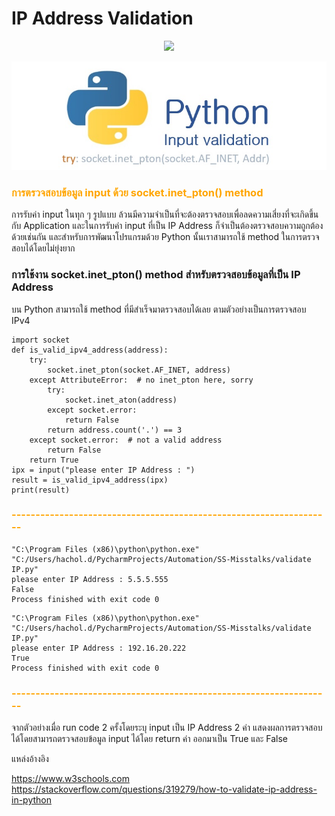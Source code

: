 # IP Address Validation 

<p align="center">
  <img src="![](img/ip0.jpg)">
</p>

![](img/ip0.jpg)


### <span style="color: orange"> การตรวจสอบข้อมูล input ด้วย socket.inet_pton() method   </span>


การรับค่า input ในทุก ๆ รูปแบบ ล้วนมีความจำเป็นที่จะต้องตรวจสอบเพื่อลดความเสี่ยงที่จะเกิดขึ้นกับ
Application และในการรับค่า input ที่เป็น IP Address ก็จำเป็นต้องตรวจสอบความถูกต้องด้วยเช่นกัน 
และสำหรับการพัฒนาโปรแกรมด้วย Python นั้นเราสามารถใช้ method ในการตรวจสอบได้โดยไม่ยุ่งยาก   

### การใช้งาน socket.inet_pton() method สำหรับตรวจสอบข้อมูลที่เป็น IP Address

บน Python สามารถใช้ method ที่มีสำเร็จมาตรวจสอบได้เลย
ตามตัวอย่างเป็นการตรวจสอบ IPv4 

```
import socket
def is_valid_ipv4_address(address):
    try:
        socket.inet_pton(socket.AF_INET, address)
    except AttributeError:  # no inet_pton here, sorry
        try:
            socket.inet_aton(address)
        except socket.error:
            return False
        return address.count('.') == 3
    except socket.error:  # not a valid address
        return False
    return True
ipx = input("please enter IP Address : ")
result = is_valid_ipv4_address(ipx)
print(result)
```
### <span style="color: orange">  -------------------------------------------------------------------   </span>

```
"C:\Program Files (x86)\python\python.exe" "C:/Users/hachol.d/PycharmProjects/Automation/SS-Misstalks/validate IP.py"
please enter IP Address : 5.5.5.555
False
Process finished with exit code 0

```

```
"C:\Program Files (x86)\python\python.exe" "C:/Users/hachol.d/PycharmProjects/Automation/SS-Misstalks/validate IP.py"
please enter IP Address : 192.16.20.222
True
Process finished with exit code 0

```
### <span style="color: orange">  -------------------------------------------------------------------   </span>

จากตัวอย่างเมื่อ run code 2 ครั้งโดยระบุ input เป็น IP Address 2 ค่า แสดงผลการตรวจสอบได้โดยสามารถตรวจสอบข้อมูล input ได้โดย return ค่า ออกมาเป็น True และ False

แหล่งอ้างอิง

https://www.w3schools.com
https://stackoverflow.com/questions/319279/how-to-validate-ip-address-in-python





                                                                     






